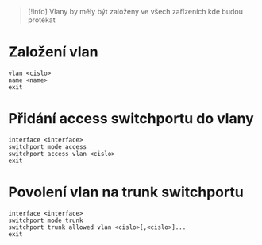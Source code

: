  > [!info]
> Vlany by měly být založeny ve všech zařízeních kde budou protékat
# Založení vlan
```
vlan <cislo>
name <name>
exit
```
# Přidání access switchportu do vlany
```
interface <interface>
switchport mode access
switchport access vlan <cislo>
exit
```

# Povolení vlan na trunk switchportu
```
interface <interface>
switchport mode trunk
switchport trunk allowed vlan <cislo>[,<cislo>]...
exit
```